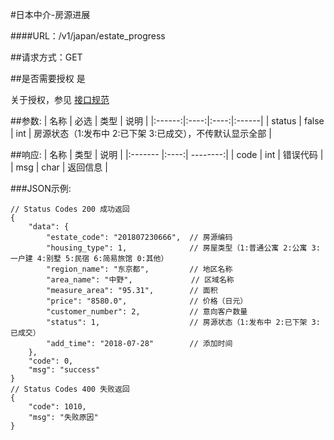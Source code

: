 #日本中介-房源进展

####URL：/v1/japan/estate_progress

##请求方式：GET

##是否需要授权
是

关于授权，参见 [接口规范][1]

##参数:
| 名称 | 必选 | 类型 | 说明 |
|:------:|:----:|:----:|:------|
| status  | false | int | 房源状态（1:发布中 2:已下架 3:已成交），不传默认显示全部 |

##响应:
| 名称  | 类型  | 说明 |
|:------- |:----:| --------:|
| code    | int  |  错误代码 |
| msg     | char |  返回信息 |

###JSON示例:
```
// Status Codes 200 成功返回
{
    "data": {
        "estate_code": "201807230666",  // 房源编码
        "housing_type": 1,              // 房屋类型（1:普通公寓 2:公寓 3:一户建 4:别墅 5:民宿 6:简易旅馆 0:其他）
        "region_name": "东京都",         // 地区名称
        "area_name": "中野",             // 区域名称
        "measure_area": "95.31",        // 面积
        "price": "8580.0",              // 价格（日元）
        "customer_number": 2,           // 意向客户数量
        "status": 1,                    // 房源状态（1:发布中 2:已下架 3:已成交）
        "add_time": "2018-07-28"        // 添加时间
    },
    "code": 0,
    "msg": "success"
}
// Status Codes 400 失败返回
{
    "code": 1010,
    "msg": "失败原因"
}
```
[1]: ../read/auth.html
